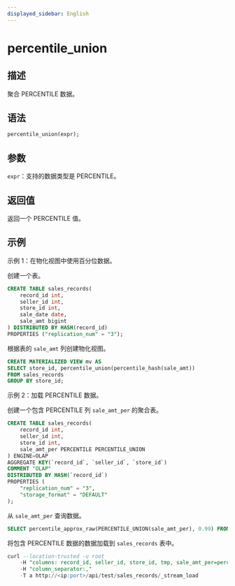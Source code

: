 ```yaml
---
displayed_sidebar: English
---
```


# percentile_union

## 描述

聚合 PERCENTILE 数据。

## 语法

```sql
percentile_union(expr);
```

## 参数

`expr`：支持的数据类型是 PERCENTILE。

## 返回值

返回一个 PERCENTILE 值。

## 示例

示例 1：在物化视图中使用百分位数据。

创建一个表。

```sql
CREATE TABLE sales_records(
    record_id int, 
    seller_id int, 
    store_id int, 
    sale_date date, 
    sale_amt bigint
) DISTRIBUTED BY HASH(record_id) 
PROPERTIES ("replication_num" = "3");
```

根据表的 `sale_amt` 列创建物化视图。

```sql
CREATE MATERIALIZED VIEW mv AS
SELECT store_id, percentile_union(percentile_hash(sale_amt))
FROM sales_records
GROUP BY store_id;
```

示例 2：加载 PERCENTILE 数据。

创建一个包含 PERCENTILE 列 `sale_amt_per` 的聚合表。

```sql
CREATE TABLE sales_records(
    record_id int, 
    seller_id int, 
    store_id int, 
    sale_amt_per PERCENTILE PERCENTILE_UNION
) ENGINE=OLAP
AGGREGATE KEY(`record_id`, `seller_id`, `store_id`)
COMMENT "OLAP"
DISTRIBUTED BY HASH(`record_id`)
PROPERTIES (
    "replication_num" = "3",
    "storage_format" = "DEFAULT"
);
```

从 `sale_amt_per` 查询数据。

```sql
SELECT percentile_approx_raw(PERCENTILE_UNION(sale_amt_per), 0.99) FROM sales_records;
```

将包含 PERCENTILE 数据的数据加载到 `sales_records` 表中。

```sql
curl --location-trusted -u root
    -H "columns: record_id, seller_id, store_id, tmp, sale_amt_per=percentile_hash(tmp)"
    -H "column_separator:,"
    -T a http://<ip:port>/api/test/sales_records/_stream_load
```